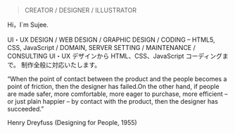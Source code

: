 > CREATOR / DESIGNER / ILLUSTRATOR

Hi，I`m Sujee.

UI・UX DESIGN / WEB DESIGN /
GRAPHIC DESIGN / CODING – HTML5, CSS, JavaScript /
DOMAIN, SERVER SETTING / MAINTENANCE / CONSULTING
UI・UX デザインから HTML、CSS、JavaScript コーディングまで。
制作全般に対応いたします。

“When the point of contact between the product and the people becomes a point of friction, then the designer has failed.On the other hand, if people are made safer, more comfortable, more eager to purchase, more efficient – or just plain happier – by contact with the product, then the designer has succeeded.”

Henry Dreyfuss (Designing for People, 1955)

